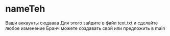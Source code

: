 # nameTeh
Ваши аккаунты сюдаааа
Для этого зайдите в файл text.txt и сделайте любое изменение
Бранч можете создавать свой или предложить в main
